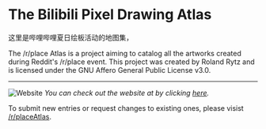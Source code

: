 # The Bilibili Pixel Drawing Atlas

这里是哔哩哔哩夏日绘板活动的地图集，

The /r/place Atlas is a project aiming to catalog all the artworks created during Reddit's /r/place event.
This project was created by Roland Rytz and is licensed under the GNU Affero General Public License v3.0.

---

![Website](https://i.imgur.com/j4e1Dxc.png)
*You can check out the website at by clicking [here](https://draemm.li/various/place-atlas/).*

To submit new entries or request changes to existing ones, please visist [/r/placeAtlas](https://www.reddit.com/r/placeAtlas/).
